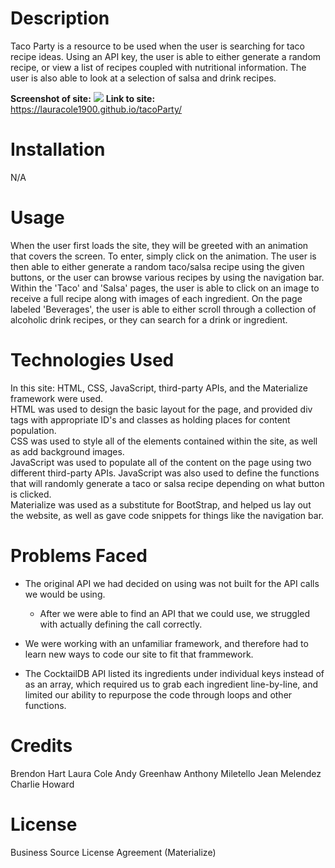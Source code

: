 # **Description**

Taco Party is a resource to be used when the user is searching for taco recipe ideas. Using an API key, the user is able to either generate a random recipe, or view a list of recipes coupled with nutritional information. The user is also able to look at a selection of salsa and drink recipes. 


<strong>Screenshot of site:</strong> <img src="/assets/siteSS.png">
<strong>Link to site:</strong> https://lauracole1900.github.io/tacoParty/

# **Installation**
N/A

# **Usage**

When the user first loads the site, they will be greeted with an animation that covers the screen. To enter, simply click on the animation. The user is then able to either generate a random taco/salsa recipe using the given buttons, or the user can browse various recipes by using the navigation bar. Within the 'Taco' and 'Salsa' pages, the user is able to click on an image to receive a full recipe along with images of each ingredient. On the page labeled 'Beverages', the user is able to either scroll through a collection of alcoholic drink recipes, or they can search for a drink or ingredient. 

# **Technologies Used**

In this site: HTML, CSS, JavaScript, third-party APIs, and the Materialize framework were used.
<br>
HTML was used to design the basic layout for the page, and provided div tags with appropriate ID's and classes as holding places for content population.
<br>
CSS was used to style all of the elements contained within the site, as well as add background images.
<br>
JavaScript was used to populate all of the content on the page using two different third-party APIs. JavaScript was also used to define the functions that will randomly generate a taco or salsa recipe depending on what button is clicked. 
<br>
Materialize was used as a substitute for BootStrap, and helped us lay out the website, as well as gave code snippets for things like the navigation bar. 

# **Problems Faced**

* The original API we had decided on using was not built for the API calls we would be using.
    * After we were able to find an API that we could use, we struggled with actually defining the call correctly.

* We were working with an unfamiliar framework, and therefore had to learn new ways to code our site to fit that frammework. 

* The CocktailDB API listed its ingredients under individual keys instead of as an array, which required us to grab each ingredient line-by-line, and limited our ability to repurpose the code through loops and other functions.

# **Credits**

Brendon Hart
Laura Cole
Andy Greenhaw
Anthony Miletello
Jean Melendez
Charlie Howard

# **License**

Business Source License Agreement (Materialize)